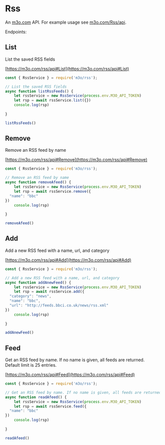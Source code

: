 # Rss

An [m3o.com](https://m3o.com) API. For example usage see [m3o.com/Rss/api](https://m3o.com/Rss/api).

Endpoints:

## List

List the saved RSS fields


[https://m3o.com/rss/api#List](https://m3o.com/rss/api#List)

```js
const { RssService } = require('m3o/rss');

// List the saved RSS fields
async function listRssFeeds() {
	let rssService = new RssService(process.env.M3O_API_TOKEN)
	let rsp = await rssService.list({})
	console.log(rsp)
	
}

listRssFeeds()
```
## Remove

Remove an RSS feed by name


[https://m3o.com/rss/api#Remove](https://m3o.com/rss/api#Remove)

```js
const { RssService } = require('m3o/rss');

// Remove an RSS feed by name
async function removeAfeed() {
	let rssService = new RssService(process.env.M3O_API_TOKEN)
	let rsp = await rssService.remove({
  "name": "bbc"
})
	console.log(rsp)
	
}

removeAfeed()
```
## Add

Add a new RSS feed with a name, url, and category


[https://m3o.com/rss/api#Add](https://m3o.com/rss/api#Add)

```js
const { RssService } = require('m3o/rss');

// Add a new RSS feed with a name, url, and category
async function addAnewFeed() {
	let rssService = new RssService(process.env.M3O_API_TOKEN)
	let rsp = await rssService.add({
  "category": "news",
  "name": "bbc",
  "url": "http://feeds.bbci.co.uk/news/rss.xml"
})
	console.log(rsp)
	
}

addAnewFeed()
```
## Feed

Get an RSS feed by name. If no name is given, all feeds are returned. Default limit is 25 entries.


[https://m3o.com/rss/api#Feed](https://m3o.com/rss/api#Feed)

```js
const { RssService } = require('m3o/rss');

// Get an RSS feed by name. If no name is given, all feeds are returned. Default limit is 25 entries.
async function readAfeed() {
	let rssService = new RssService(process.env.M3O_API_TOKEN)
	let rsp = await rssService.feed({
  "name": "bbc"
})
	console.log(rsp)
	
}

readAfeed()
```
